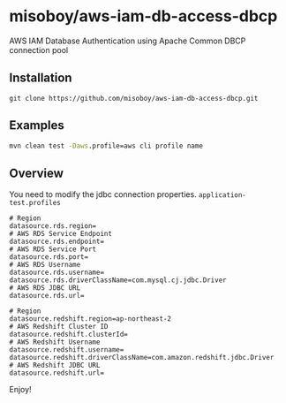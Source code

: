 # misoboy/aws-iam-db-access-dbcp

AWS IAM Database Authentication using Apache Common DBCP connection pool

## Installation

```
git clone https://github.com/misoboy/aws-iam-db-access-dbcp.git
```

## Examples

```cmd
mvn clean test -Daws.profile=aws cli profile name
```

## Overview

You need to modify the jdbc connection properties. `application-test.profiles`

```properties
# Region
datasource.rds.region=
# AWS RDS Service Endpoint
datasource.rds.endpoint=
# AWS RDS Service Port
datasource.rds.port=
# AWS RDS Username
datasource.rds.username=
datasource.rds.driverClassName=com.mysql.cj.jdbc.Driver
# AWS RDS JDBC URL
datasource.rds.url=

# Region
datasource.redshift.region=ap-northeast-2
# AWS Redshift Cluster ID
datasource.redshift.clusterId=
# AWS Redshift Username
datasource.redshift.username=
datasource.redshift.driverClassName=com.amazon.redshift.jdbc.Driver
# AWS Redshift JDBC URL
datasource.redshift.url=
```

Enjoy!
